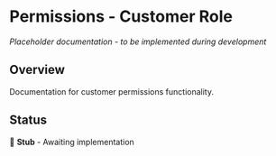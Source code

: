 # Permissions - Customer Role

*Placeholder documentation - to be implemented during development*

## Overview
Documentation for customer permissions functionality.

## Status
🔨 **Stub** - Awaiting implementation